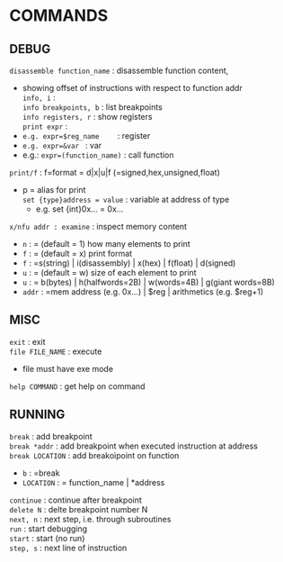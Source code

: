 # COMMANDS

  
## DEBUG
`disassemble function_name` : disassemble function content,  
*	showing offset of instructions with respect to function addr  
`info, i` :  
`info breakpoints, b` : list breakpoints  
`info registers, r` : show registers  
`print expr` :   
*	`e.g. expr=$reg_name	`	: register  
*	`e.g. expr=&var	`	: var   
*	e.g.: `expr=(function_name)` : call function  

`print/f` : f=format = d|x|u|f (=signed,hex,unsigned,float)  
*	p		= alias for print  
`set {type}address = value` : variable at address of type  
	*	e.g. set {int}0x… = 0x…  

`x/nfu addr	: examine` : inspect memory content  
*	`n` : = (default = 1) how many elements to print  
*	`f` : = (default = x) print format  
*	`f` : =s(string) | i(disassembly) | x(hex) | f(float) | d(signed)  
*	`u` : = (default = w) size of each element to print  
*	`u` : = b(bytes) | h(halfwords=2B) | w(words=4B) | g(giant words=8B)  
*	`addr` : =mem address (e.g. 0x…) | $reg | arithmetics (e.g. $reg+1)  
  
## MISC 
`exit` : exit  
`file FILE_NAME` : execute  
*	file must have exe mode  

`help COMMAND` : get help on command  
  
## RUNNING
`break` : add breakpoint  
`break *addr` : add breakpoint when executed instruction at address  
`break LOCATION` : add breakoìpoint on function  
*	`b` : =break  
*	`LOCATION` : = function_name | *address  

`continue` : continue after breakpoint  
`delete N` : delte breakpoint number N  
`next, n` : next step, i.e. through subroutines  
`run` : start debugging  
`start` : start (no run)  
`step, s` : next line of instruction  

